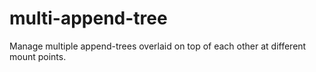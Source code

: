 # multi-append-tree
Manage multiple append-trees overlaid on top of each other at different mount points.
